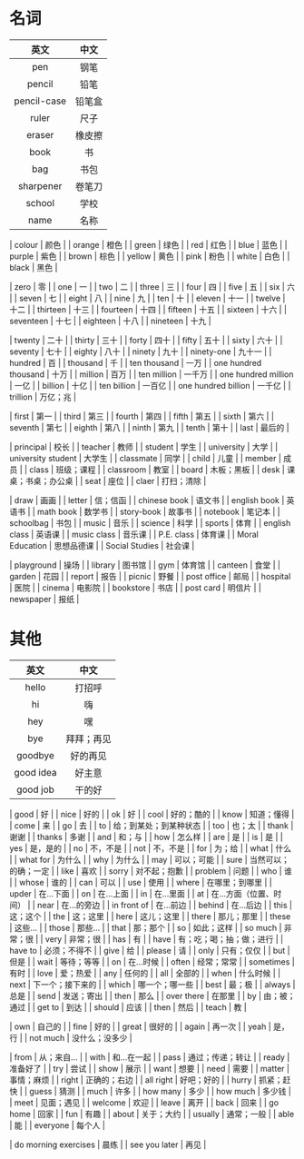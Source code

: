 # 名词
|英文|中文|
|:---:|:---:|
| pen | 钢笔 |
| pencil | 铅笔 |
| pencil-case | 铅笔盒 |
| ruler | 尺子 |
| eraser | 橡皮擦 |
| book | 书 |
| bag | 书包 |
| sharpener | 卷笔刀 |
| school | 学校 |
| name | 名称 |

| colour | 颜色 |
| orange | 橙色 |
| green | 绿色 |
| red | 红色 |
| blue | 蓝色 |
| purple | 紫色 |
| brown | 棕色 |
| yellow | 黄色 |
| pink | 粉色 |
| white | 白色 |
| black | 黑色 |

| zero | 零 |
| one | 一 |
| two | 二 |
| three | 三 |
| four | 四 |
| five | 五 |
| six | 六 |
| seven | 七 |
| eight | 八 |
| nine | 九 |
| ten | 十 |
| eleven | 十一 |
| twelve | 十二 |
| thirteen | 十三 |
| fourteen | 十四 |
| fifteen | 十五 |
| sixteen | 十六 |
| seventeen | 十七 |
| eighteen | 十八 |
| nineteen | 十九 |

| twenty | 二十 |
| thirty | 三十 |
| forty | 四十 |
| fifty | 五十 |
| sixty | 六十 |
| seventy | 七十 |
| eighty | 八十 |
| ninety | 九十 |
| ninety-one | 九十一 |
| hundred | 百 |
| thousand | 千 |
| ten thousand | 一万 |
| one hundred thousand | 十万 |
| million | 百万 |
| ten million | 一千万 |
| one hundred million | 一亿 |
| billion | 十亿 |
| ten billion | 一百亿 |
| one hundred billion | 一千亿 |
| trillion | 万亿；兆 |

| first | 第一 |
| third | 第三 |
| fourth | 第四 |
| fifth | 第五 |
| sixth | 第六 |
| seventh | 第七 |
| eighth | 第八 |
| ninth | 第九 |
| tenth | 第十 |
| last | 最后的 |

| principal | 校长 |
| teacher | 教师 |
| student | 学生 |
| university | 大学 |
| university student | 大学生 |
| classmate | 同学 |
| child | 儿童 |
| member | 成员 |
| class | 班级；课程 |
| classroom | 教室 |
| board | 木板；黑板 |
| desk | 课桌；书桌；办公桌 |
| seat | 座位 |
| claer | 打扫；清除 |

| draw | 画画 |
| letter | 信；信函 |
| chinese book | 语文书 |
| english book | 英语书 |
| math book | 数学书 |
| story-book | 故事书 |
| notebook | 笔记本 |
| schoolbag | 书包 |
| music | 音乐 | 
| science | 科学 |
| sports | 体育 |
| english class | 英语课 |
| music class | 音乐课 | 
| P.E. class | 体育课 | 
| Moral Education | 思想品德课 | 
| Social Studies | 社会课 | 

| playground | 操场 |
| library | 图书馆 |
| gym | 体育馆 |
| canteen | 食堂 |
| garden | 花园 |
| report | 报告 |
| picnic | 野餐 |
| post office | 邮局 |
| hospital | 医院 |
| cinema | 电影院 |
| bookstore | 书店 |
| post card | 明信片 |
| newspaper | 报纸 |

# 其他
|英文|中文|
|:---:|:---:|
| hello | 打招呼 |
| hi | 嗨 |
| hey | 嘿 |
| bye | 拜拜；再见 |
| goodbye | 好的再见 |
| good idea | 好主意 |
| good job | 干的好 |

| good | 好 |
| nice | 好的 |
| ok | 好 |
| cool | 好的；酷的 |
| know | 知道；懂得 |
| come | 来 |
| go | 去 |
| to | 给；到某处；到某种状态 |
| too | 也；太 |
| thank | 谢谢 |
| thanks | 多谢 |
| and | 和；与 |
| how | 怎么样 |
| are | 是 |
| is | 是 |
| yes | 是，是的 |
| no | 不，不是 |
| not | 不，不是 |
| for | 为；给 |
| what | 什么 |
| what for | 为什么 |
| why | 为什么 |
| may | 可以；可能 |
| sure | 当然可以；的确；一定 |
| like | 喜欢 |
| sorry | 对不起；抱歉 |
| problem | 问题 |
| who | 谁 |
| whose | 谁的 |
| can | 可以 |
| use | 使用 |
| where | 在哪里；到哪里 |
| upder | 在...下面 |
| on | 在...上面 |
| in | 在...里面 |
| at | 在...方面（位置、时间） |
| near | 在...的旁边 |
| in front of | 在...前边 |
| behind | 在...后边 |
| this | 这；这个 |
| the | 这；这里 |
| here | 这儿；这里 |
| there | 那儿；那里 |
| these | 这些... |
| those | 那些... |
| that | 那；那个 |
| so | 如此；这样 |
| so much | 非常；很 |
| very | 非常；很 |
| has | 有 |
| have | 有；吃；喝；抽；做；进行 |
| have to | 必须；不得不 |
| give | 给 |
| please | 请 |
| only | 只有；仅仅 |
| but | 但是 |
| wait | 等待；等等 |
| on | 在...时候 |
| often | 经常；常常 |
| sometimes | 有时 |
| love | 爱；热爱 |
| any | 任何的 |
| all | 全部的 |
| when | 什么时候 |
| next | 下一个；接下来的 |
| which | 哪一个；哪一些 |
| best | 最；极 |
| always | 总是 |
| send | 发送；寄出 |
| then | 那么 |
| over there | 在那里 |
| by | 由；被；通过 |
| get to | 到达 |
| should | 应该 |
| then | 然后 |
| teach | 教 |

| own | 自己的 |
| fine | 好的 |
| great | 很好的 |
| again | 再一次 |
| yeah | 是，行 |
| not much | 没什么；没多少 |

| from | 从；来自... |
| with | 和...在一起 |
| pass | 通过；传递；转让 |
| ready | 准备好了 |
| try | 尝试 |
| show | 展示 |
| want | 想要 |
| need | 需要 |
| matter | 事情；麻烦 |
| right | 正确的；右边 |
| all right | 好吧；好的 |
| hurry | 抓紧；赶快 |
| guess | 猜测 |
| much | 许多 |
| how many | 多少 |
| how much | 多少钱 |
| meet | 见面；遇见 |
| welcome | 欢迎 |
| leave | 离开 |
| back | 回来 |
| go home | 回家 |
| fun | 有趣 |
| about | 关于；大约 |
| usually | 通常；一般 |
| able | 能 |
| everyone | 每个人 |


| do morning exercises | 晨练 |
| see you later | 再见 |



